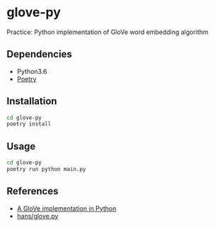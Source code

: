 # glove-py

Practice: Python implementation of GloVe word embedding algorithm

## Dependencies

- Python3.6
- [Poetry](https://github.com/sdispater/poetry)

## Installation

```bash
cd glove-py
poetry install
```

## Usage

```bash
cd glove-py
poetry run python main.py
```

## References

- [A GloVe implementation in Python](http://www.foldl.me/2014/glove-python/)
- [hans/glove.py](https://github.com/hans/glove.py)
